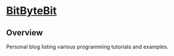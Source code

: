 # [BitByteBit](http://tyler-yates.github.io/)

## Overview
Personal blog listing various programming tutorials and examples.
